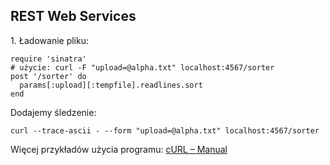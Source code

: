 ## REST Web Services

1\. Ładowanie pliku:

    require 'sinatra'
    # użycie: curl -F "upload=@alpha.txt" localhost:4567/sorter
    post '/sorter' do
      params[:upload][:tempfile].readlines.sort
    end


Dodajemy śledzenie:

    curl --trace-ascii - --form "upload=@alpha.txt" localhost:4567/sorter

Więcej przykładów użycia programu:
[cURL – Manual](http://curl.haxx.se/docs/manual.html)
